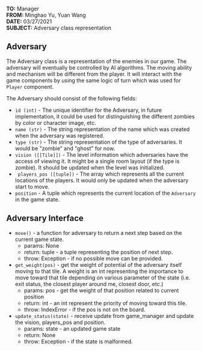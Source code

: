   
    
**TO:** Manager      
**FROM:** Minghao Yu, Yuan Wang      
**DATE:** 03/27/2021      
**SUBJECT:** Adversary class representation  
      
## Adversary  
The Adversary class is a representation of the enemies in our game.  The adversary will eventually be controlled by AI algorithms. The moving ability and mechanism will be different from the player. It will interact with the game components by using the same logic of turn which was used for ``Player`` component.
  
The Adversary should consist of the following fields:    
* ``id (int)`` - The unique identifier for the Adversary, in future implementation, it could be used for distinguishing the different zombies by color or character image, etc. 
* ``name (str)``  - The string representation of the name which was created when the adversary was registered.
* ``type (str)`` - The string representation of the type of adversaries. It would be "zombie" and "ghost" for now.
* ``vision ([[Tile]])`` - The level information which adversaries have the access of viewing it. It might be a single room layout (if the type is zombie). It should be updated when the level was initialized. 
* `` players_pos ([tuple])`` - The array which represents all the current locations of the players. It would only be updated when the adversary start to move.
* ``position`` - A tuple which represents the current location of the ``Adversary	`` in the game state.
  
## Adversary Interface  
  * ``move()`` -  a function for adversary to return a next step based on the current game state.  
	  * params: None  
	  * return: tuple - a tuple representing the position of next step.  
	  * throw: Exception - if  no possible move can be provided.
  *  ``get_weight(pos)`` - get the weight of potential of the adversary itself moving to that tile. A weight is an int representing the importance to move toward that tile depending on various parameter of the state (i.e. exit status, the closest player around me, closest door, etc.)
	 * params: pos - get the weight of that position related to current position
	 * return: int - an int represent the priority of moving toward this tile.  
	 * throw: IndexError - if the pos is not on the board.
* ``update_status(state)`` - receive update from game_manager and update the vision, players_pos and position.
  * params: state - an updated game state
  * return: None
  * throw: Exception - if the state is malformed.